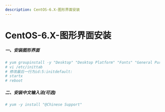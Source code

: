 ```yaml
---
description: CentOS-6.X-图形界面安装
---
```


# CentOS-6.X-图形界面安装

##### 一、安装图形界面
```bash
# yum groupinstall -y "Desktop" "Desktop Platform" "Fonts" "General Purpose Desktop" "Graphical Administration Tools" "Input Methods" "Legacy X Window System compatibility" "Remote Desktop Clients" "X Window System"
# vi /etc/inittab
# 修改最后一行为id:5:initdefault:
# startx
# reboot
```

##### 二、安装中文输入法(可选)
```bash
# yum -y install "@Chinese Support"
```
